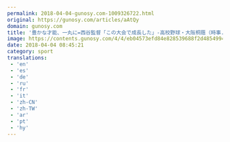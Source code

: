 ```yaml
---
permalink: 2018-04-04-gunosy.com-1009326722.html
original: https://gunosy.com/articles/aAtQy
domain: gunosy.com
title: '豊かな才能、一丸に=西谷監督「この大会で成長した」-高校野球・大阪桐蔭（時事.com） - グノシー'
image: https://contents.gunosy.com/4/4/eb04573efd84e828539688f2d4854994_content.jpg
date: 2018-04-04 08:45:21
category: sport
translations: 
 - 'en'
 - 'es'
 - 'de'
 - 'ru'
 - 'fr'
 - 'it'
 - 'zh-CN'
 - 'zh-TW'
 - 'ar'
 - 'pt'
 - 'hy'
---
```


